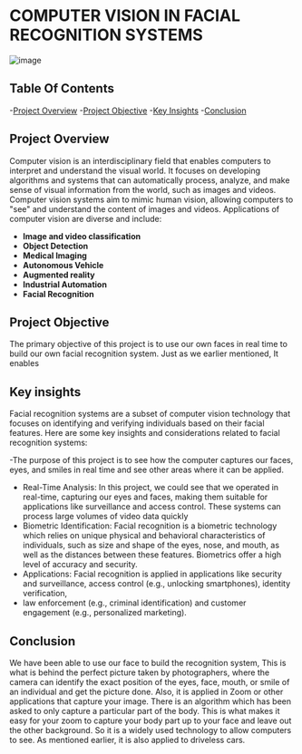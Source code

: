 # COMPUTER VISION IN FACIAL RECOGNITION SYSTEMS 

![image](https://github.com/dapzwalt/FACIAL-RECOGNITION-SYSTEMS-COMPUTER-VISION-/assets/125368548/e667aaed-79e5-4575-ae83-a710f97cd026)

## Table Of Contents
-[Project Overview](Project-overview)
-[Project Objective](Project-objective)
-[Key Insights](Key-insights)
-[Conclusion](Conclusion)

## Project Overview
Computer vision is an interdisciplinary field that enables computers to interpret and understand the visual world. It focuses on developing algorithms and systems that can automatically 
process, analyze, and make sense of visual information from the world, such as images and videos. Computer vision systems aim to mimic human vision, allowing computers to "see" and 
understand the content of images and videos.
Applications of computer vision are diverse and include:

- **Image and video classification**
- **Object Detection**
- **Medical Imaging**
- **Autonomous Vehicle**
- **Augmented reality**
- **Industrial Automation**
- **Facial Recognition**

## Project Objective
The primary objective of this project is to use our own faces in real time to build our own facial recognition system. Just as we earlier mentioned, It enables 

## Key insights
Facial recognition systems are a subset of computer vision technology that focuses on identifying and verifying individuals based on their facial features.
Here are some key insights and considerations related to facial recognition systems:

-The purpose of this project is to see how the computer captures our faces, eyes, and smiles in real time and see other areas where it can be applied.
- Real-Time Analysis: In this project, we could see that we operated in real-time, capturing our eyes and faces, making them suitable for applications like surveillance and access control.
These systems can process large volumes of video data quickly
- Biometric Identification: Facial recognition is a biometric technology which relies on unique physical and behavioral characteristics of individuals, such as size and shape 
of the eyes, nose, and mouth, as well as the distances between these features. Biometrics offer a high level of accuracy and security.
- Applications: Facial recognition is applied in applications like security and surveillance, access control (e.g., unlocking smartphones), identity verification,
- law enforcement (e.g., criminal identification) and customer engagement (e.g., personalized marketing).


## Conclusion
We have been able to use our face to build the recognition system, This is what is behind the perfect picture taken by photographers, where the camera can identify the exact position of 
the eyes, face, mouth, or smile of an individual and get the picture done. Also, it is applied in Zoom or other applications that capture your image. There is an algorithm which has 
been asked to only capture a particular part of the body. This is what makes it easy for your zoom to capture your body part up to your face and leave out the other background.
So it is a widely used technology to allow computers to see. As mentioned earlier, it is also applied to driveless cars.

